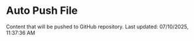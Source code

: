 # Auto Push File

Content that will be pushed to GitHub repository.
Last updated: 07/10/2025, 11:37:36 AM